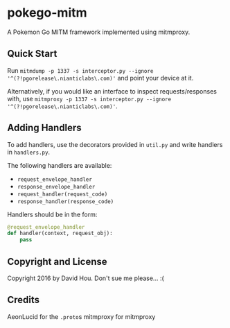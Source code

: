 pokego-mitm
======

A Pokemon Go MITM framework implemented using mitmproxy.

Quick Start
------

Run `mitmdump -p 1337 -s interceptor.py --ignore '^(?!pgorelease\.nianticlabs\.com)'` and point your device at it.

Alternatively, if you would like an interface to inspect requests/responses with, use `mitmproxy -p 1337 -s interceptor.py --ignore '^(?!pgorelease\.nianticlabs\.com)'`.

Adding Handlers
------

To add handlers, use the decorators provided in `util.py` and write handlers in `handlers.py`.

The following handlers are available:
- `request_envelope_handler`
- `response_envelope_handler`
- `request_handler(request_code)`
- `response_handler(response_code)`

Handlers should be in the form:

```python
@request_envelope_handler
def handler(context, request_obj):
    pass
```

Copyright and License
------

Copyright 2016 by David Hou.
Don't sue me please... :(


Credits
------

AeonLucid for the `.proto`s
mitmproxy for mitmproxy

